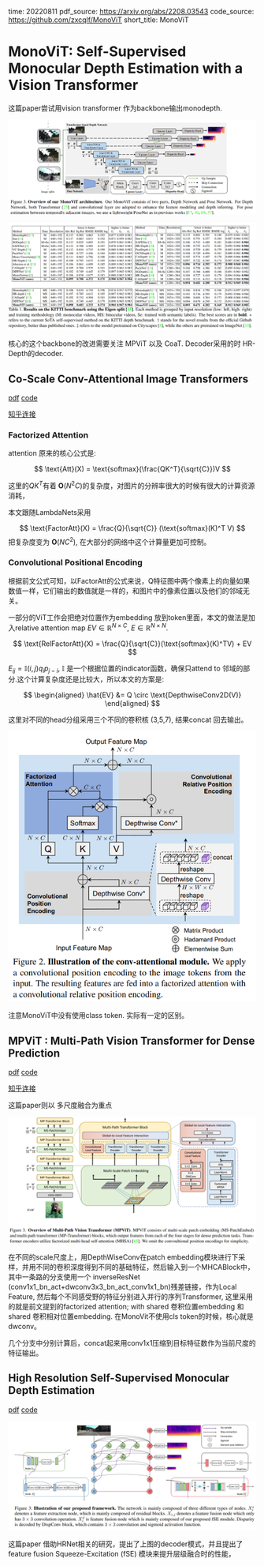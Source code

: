 time: 20220811
pdf_source: https://arxiv.org/abs/2208.03543
code_source: https://github.com/zxcqlf/MonoViT
short_title: MonoViT

# MonoViT: Self-Supervised Monocular Depth Estimation with a Vision Transformer

这篇paper尝试用vision transformer 作为backbone输出monodepth. 

![image](res/monovit_arch.png)

![image](res/monovit_result.png)

核心的这个backbone的改进需要关注 MPViT 以及 CoaT. Decoder采用的时 HR-Depth的decoder.


## Co-Scale Conv-Attentional Image Transformers

[pdf](https://arxiv.org/pdf/2104.06399.pdf) [code](https://github.com/mlpc-ucsd/CoaT)

[知乎连接](https://zhuanlan.zhihu.com/p/377337551)


### Factorized Attention
attention 原来的核心公式是:

$$
    \text{Att}(X) = \text{softmax}(\frac{QK^T}{\sqrt{C}})V
$$

这里的$QK^T$有着 $\mathbf{O}(N^2C)$的复杂度，对图片的分辨率很大的时候有很大的计算资源消耗，

本文跟随LambdaNets采用

$$
    \text{FactorAtt}(X) = \frac{Q}{\sqrt{C}} (\text{softmax}(K)^T V)
$$
把复杂度变为 $\mathbf{O}(NC^2)$, 在大部分的网络中这个计算量更加可控制。

### Convolutional Positional Encoding

根据前文公式可知，以FactorAtt的公式来说，Q特征图中两个像素上的向量如果数值一样，它们输出的数值就是一样的，和图片中的像素位置以及他们的邻域无关。

一部分的ViT工作会把绝对位置作为embedding 放到token里面，本文的做法是加入relative attention map $EV \in \mathbb{R}^{N\times C}$, $E\in \mathbb{R}^{N\times N}$.

$$
\text{RelFactorAtt}(X) = \frac{Q}{\sqrt{C}}(\text{softmax}(K)^TV) + EV
$$

$E_{ij} = \mathbb{I}(i,j) q_i p_{j-i}$, $\mathbb{I}$ 是一个根据位置的indicator函数，确保只attend to 邻域的部分.这个计算复杂度还是比较大，所以本文的方案是:

$$
\begin{aligned}
\hat{EV} &= Q \circ \text{DepthwiseConv2D(V)}
\end{aligned}
$$

这里对不同的head分组采用三个不同的卷积核 (3,5,7), 结果concat 回去输出。

![image](res/coat_conv_attn.png)

注意MonoViT中没有使用class token. 实际有一定的区别。


## MPViT : Multi-Path Vision Transformer for Dense Prediction

[pdf](https://arxiv.org/abs/2112.11010) [code](https://github.com/youngwanLEE/MPViT)

[知乎连接](https://zhuanlan.zhihu.com/p/478325208)

这篇paper则以 多尺度融合为重点

![image](res/mpvit_arch.png)

在不同的scale尺度上，用DepthWiseConv在patch embedding模块进行下采样，并用不同的卷积深度得到不同的基础特征，然后输入到一个MHCABlock中，其中一条路的分支使用一个 inverseResNet (conv1x1_bn_act+dwconv3x3_bn_act_conv1x1_bn)残差链接，作为Local Feature, 然后每个不同感受野的特征分别进入并行的序列Transformer, 这里采用的就是前文提到的factorized attention; with shared  卷积位置embedding 和 shared 卷积相对位置embedding. 在MonoVit不使用cls token的时候，核心就是dwconv。

几个分支中分别计算后，concat起来用conv1x1压缩到目标特征数作为当前尺度的特征输出。


## High Resolution Self-Supervised Monocular Depth Estimation
[pdf](https://arxiv.org/abs/2012.07356) [code](https://github.com/shawLyu/HR-Depth)

![image](res/hrdepth_decoder.png)

这篇paper 借助HRNet相关的研究，提出了上图的decoder模式，并且提出了 feature fusion Squeeze-Excitation (fSE) 模块来提升层级融合时的性能，
